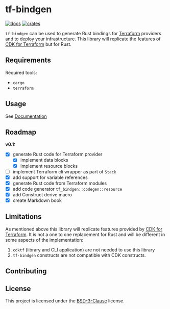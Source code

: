 # tf-bindgen

[![docs](https://img.shields.io/badge/docs-%20-success)](https://robert-oleynik.github.io/tf-bindgen/)
[![crates](https://img.shields.io/crates/v/tf-bindgen)](https://crates.io/crates/tf-bindgen)

<!-- Badges? -->

`tf-bindgen` can be used to generate Rust bindings for [Terraform] providers and
to deploy your infrastructure.
This library will replicate the features of [CDK for Terraform] but for Rust.

[Terraform]: https://www.terraform.io/
[CDK for Terraform]: https://developer.hashicorp.com/terraform/cdktf

## Requirements

Required tools:

- `cargo`
- `terraform`

## Usage

See [Documentation](https://robert-oleynik.github.io/tf-bindgen/introduction.html)

## Roadmap

**v0.1:**

<!-- Upcoming changes -->

- [x] generate Rust code for Terraform provider
  - [x] implement data blocks
  - [x] implement resource blocks
- [ ] implement Terraform cli wrapper as part of `Stack`
- [x] add support for variable references
- [x] generate Rust code from Terraform modules
- [x] add code generator `tf_bindgen::codegen::resource`
- [x] add Construct derive macro
- [x] create Markdown book

## Limitations

As mentioned above this library will replicate features provided by [CDK for Terraform].
It is not a one to one replacement for Rust and will be different in some aspects
of the implementation:

1. `cdktf` (library and CLI application) are not needed to use this library
2. `tf-bindgen` constructs are not compatible with CDK constructs.

## Contributing

<!-- TODO: add placeholder text -->

## License

This project is licensed under the [BSD-3-Clause](./LICENSE) license.
